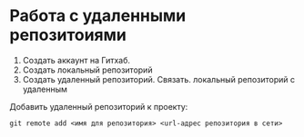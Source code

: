 # **Работа с удаленными репозитоиями**

1. Создать аккаунт на Гитхаб.
2. Создать локальный репозиторий
3. Создать удаленный репозиторий.
Связать. локальный репозиторий с удаленным


Добавить удаленный репозиторий к проекту:
```
git remote add <имя для репозитория> <url-адрес репозитория в сети>
```
